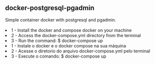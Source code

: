  <h2>docker-postgresql-pgadmin</h2>
 Simple container docker with postgresql and pgadmin.
 <br><br>
<li>1 - Install the docker and compose docker on your machine</li>
<li>2 - Access the docker-compose.yml directory from the terminal</li>
<li>3 - Run the command: $ docker-compose up</li>

<li>1 - Instale o docker e o docker compose na sua máquina</li>
<li>2 - Acesse o diretorio do arquivo docker-compose.yml pelo terminal</li>
<li>3 - Execute o comando: $ docker-compose up</li>
<br><br>
